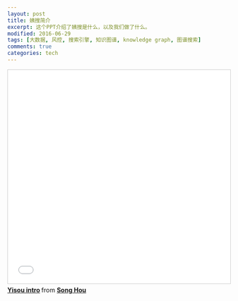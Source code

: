 ```yaml
---
layout: post
title: 姨搜简介
excerpt: 这个PPT介绍了姨搜是什么，以及我们做了什么。
modified: 2016-06-29
tags: [大数据, 风控, 搜索引擎, 知识图谱, knowledge graph, 图谱搜索]
comments: true
categories: tech
---
```


<iframe src="//www.slideshare.net/slideshow/embed_code/key/BEF1ScTgeFJfLy" width="595" height="485" frameborder="0" marginwidth="0" marginheight="0" scrolling="no" style="border:1px solid #CCC; border-width:1px; margin-bottom:5px; max-width: 100%;" allowfullscreen> </iframe> <div style="margin-bottom:5px"> <strong> <a href="//www.slideshare.net/SongHou/yisou-intro" title="Yisou intro" target="_blank">Yisou intro</a> </strong> from <strong><a href="//www.slideshare.net/SongHou" target="_blank">Song Hou</a></strong> </div>
